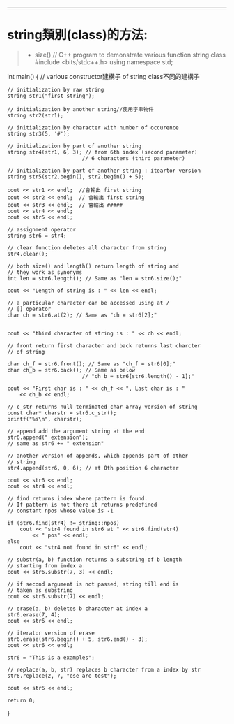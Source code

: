 ---
# string類別(class)的方法:
>* size()
// C++ program to demonstrate various function string class
#include <bits/stdc++.h>
using namespace std;

int main()
{
	// various constructor建構子 of string class不同的建構子

	// initialization by raw string
	string str1("first string");

	// initialization by another string//使用字串物件
	string str2(str1);

	// initialization by character with number of occurence
	string str3(5, '#');

	// initialization by part of another string
	string str4(str1, 6, 3); // from 6th index (second parameter)
							// 6 characters (third parameter)

	// initialization by part of another string : iteartor version
	string str5(str2.begin(), str2.begin() + 5);

	cout << str1 << endl;  //會輸出 first string
	cout << str2 << endl;  // 會輸出 first string
	cout << str3 << endl;  // 會輸出 #####
	cout << str4 << endl;
	cout << str5 << endl;

	// assignment operator
	string str6 = str4;

	// clear function deletes all character from string
	str4.clear();

	// both size() and length() return length of string and
	// they work as synonyms
	int len = str6.length(); // Same as "len = str6.size();"

	cout << "Length of string is : " << len << endl;

	// a particular character can be accessed using at /
	// [] operator
	char ch = str6.at(2); // Same as "ch = str6[2];"


	cout << "third character of string is : " << ch << endl;

	// front return first character and back returns last charcter
	// of string

	char ch_f = str6.front(); // Same as "ch_f = str6[0];"
	char ch_b = str6.back(); // Same as below
							// "ch_b = str6[str6.length() - 1];"

	cout << "First char is : " << ch_f << ", Last char is : "
		<< ch_b << endl;

	// c_str returns null terminated char array version of string
	const char* charstr = str6.c_str();
	printf("%s\n", charstr);

	// append add the argument string at the end
	str6.append(" extension");
	// same as str6 += " extension"

	// another version of appends, which appends part of other
	// string
	str4.append(str6, 0, 6); // at 0th position 6 character

	cout << str6 << endl;
	cout << str4 << endl;

	// find returns index where pattern is found.
	// If pattern is not there it returns predefined
	// constant npos whose value is -1

	if (str6.find(str4) != string::npos)
		cout << "str4 found in str6 at " << str6.find(str4)
			<< " pos" << endl;
	else
		cout << "str4 not found in str6" << endl;

	// substr(a, b) function returns a substring of b length
	// starting from index a
	cout << str6.substr(7, 3) << endl;

	// if second argument is not passed, string till end is
	// taken as substring
	cout << str6.substr(7) << endl;

	// erase(a, b) deletes b character at index a
	str6.erase(7, 4);
	cout << str6 << endl;

	// iterator version of erase
	str6.erase(str6.begin() + 5, str6.end() - 3);
	cout << str6 << endl;

	str6 = "This is a examples";

	// replace(a, b, str) replaces b character from a index by str
	str6.replace(2, 7, "ese are test");

	cout << str6 << endl;

	return 0;
}
